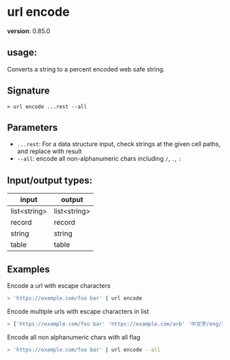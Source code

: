 # url encode

**version**: 0.85.0

## **usage**:

Converts a string to a percent encoded web safe string.

## Signature

`> url encode ...rest --all`

## Parameters

- `...rest`: For a data structure input, check strings at the given cell paths, and replace with result
- `--all`: encode all non-alphanumeric chars including `/`, `.`, `:`

## Input/output types:

| input          | output         |
| -------------- | -------------- |
| list\<string\> | list\<string\> |
| record         | record         |
| string         | string         |
| table          | table          |

## Examples

Encode a url with escape characters

```bash
> 'https://example.com/foo bar' | url encode
```

Encode multiple urls with escape characters in list

```bash
> ['https://example.com/foo bar' 'https://example.com/a>b' '中文字/eng/12 34'] | url encode
```

Encode all non alphanumeric chars with all flag

```bash
> 'https://example.com/foo bar' | url encode --all
```
